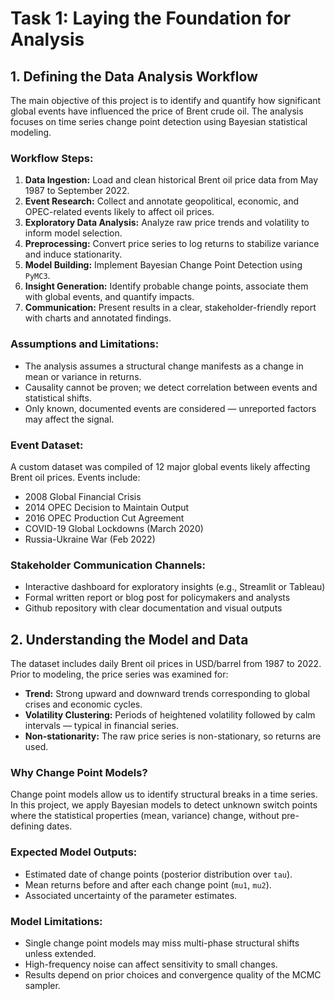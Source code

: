 <!DOCTYPE html>
<html>
<head>
  <meta charset="UTF-8">
  <title>Task 1: Foundation for Analysis</title>
</head>
<body>
  <h1>Task 1: Laying the Foundation for Analysis</h1>

  <h2>1. Defining the Data Analysis Workflow</h2>
  <p>The main objective of this project is to identify and quantify how significant global events have influenced the price of Brent crude oil. The analysis focuses on time series change point detection using Bayesian statistical modeling.</p>
  
  <h3>Workflow Steps:</h3>
  <ol>
    <li><strong>Data Ingestion:</strong> Load and clean historical Brent oil price data from May 1987 to September 2022.</li>
    <li><strong>Event Research:</strong> Collect and annotate geopolitical, economic, and OPEC-related events likely to affect oil prices.</li>
    <li><strong>Exploratory Data Analysis:</strong> Analyze raw price trends and volatility to inform model selection.</li>
    <li><strong>Preprocessing:</strong> Convert price series to log returns to stabilize variance and induce stationarity.</li>
    <li><strong>Model Building:</strong> Implement Bayesian Change Point Detection using <code>PyMC3</code>.</li>
    <li><strong>Insight Generation:</strong> Identify probable change points, associate them with global events, and quantify impacts.</li>
    <li><strong>Communication:</strong> Present results in a clear, stakeholder-friendly report with charts and annotated findings.</li>
  </ol>

  <h3>Assumptions and Limitations:</h3>
  <ul>
    <li>The analysis assumes a structural change manifests as a change in mean or variance in returns.</li>
    <li>Causality cannot be proven; we detect correlation between events and statistical shifts.</li>
    <li>Only known, documented events are considered — unreported factors may affect the signal.</li>
  </ul>

  <h3>Event Dataset:</h3>
  <p>A custom dataset was compiled of 12 major global events likely affecting Brent oil prices. Events include:</p>
  <ul>
    <li>2008 Global Financial Crisis</li>
    <li>2014 OPEC Decision to Maintain Output</li>
    <li>2016 OPEC Production Cut Agreement</li>
    <li>COVID-19 Global Lockdowns (March 2020)</li>
    <li>Russia-Ukraine War (Feb 2022)</li>
  </ul>

  <h3>Stakeholder Communication Channels:</h3>
  <ul>
    <li>Interactive dashboard for exploratory insights (e.g., Streamlit or Tableau)</li>
    <li>Formal written report or blog post for policymakers and analysts</li>
    <li>Github repository with clear documentation and visual outputs</li>
  </ul>

  <h2>2. Understanding the Model and Data</h2>
  <p>The dataset includes daily Brent oil prices in USD/barrel from 1987 to 2022. Prior to modeling, the price series was examined for:</p>
  <ul>
    <li><strong>Trend:</strong> Strong upward and downward trends corresponding to global crises and economic cycles.</li>
    <li><strong>Volatility Clustering:</strong> Periods of heightened volatility followed by calm intervals — typical in financial series.</li>
    <li><strong>Non-stationarity:</strong> The raw price series is non-stationary, so returns are used.</li>
  </ul>

  <h3>Why Change Point Models?</h3>
  <p>Change point models allow us to identify structural breaks in a time series. In this project, we apply Bayesian models to detect unknown switch points where the statistical properties (mean, variance) change, without pre-defining dates.</p>

  <h3>Expected Model Outputs:</h3>
  <ul>
    <li>Estimated date of change points (posterior distribution over <code>tau</code>).</li>
    <li>Mean returns before and after each change point (<code>mu1</code>, <code>mu2</code>).</li>
    <li>Associated uncertainty of the parameter estimates.</li>
  </ul>

  <h3>Model Limitations:</h3>
  <ul>
    <li>Single change point models may miss multi-phase structural shifts unless extended.</li>
    <li>High-frequency noise can affect sensitivity to small changes.</li>
    <li>Results depend on prior choices and convergence quality of the MCMC sampler.</li>
  </ul>
</body>
</html>
